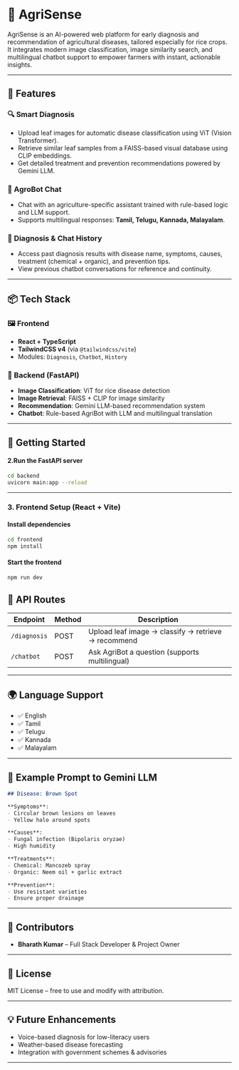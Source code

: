 # 🌾 AgriSense

AgriSense is an AI-powered web platform for early diagnosis and recommendation of agricultural diseases, tailored especially for rice crops. It integrates modern image classification, image similarity search, and multilingual chatbot support to empower farmers with instant, actionable insights.

---

## 🧠 Features

### 🔍 Smart Diagnosis
- Upload leaf images for automatic disease classification using ViT (Vision Transformer).
- Retrieve similar leaf samples from a FAISS-based visual database using CLIP embeddings.
- Get detailed treatment and prevention recommendations powered by Gemini LLM.

### 🤖 AgroBot Chat
- Chat with an agriculture-specific assistant trained with rule-based logic and LLM support.
- Supports multilingual responses: **Tamil, Telugu, Kannada, Malayalam**.

### 🧾 Diagnosis & Chat History
- Access past diagnosis results with disease name, symptoms, causes, treatment (chemical + organic), and prevention tips.
- View previous chatbot conversations for reference and continuity.

---

## 📦 Tech Stack

### 🖼️ Frontend
- **React + TypeScript**
- **TailwindCSS v4** (via `@tailwindcss/vite`)
- Modules: `Diagnosis`, `Chatbot`, `History`

### 🧠 Backend (FastAPI)
- **Image Classification**: ViT for rice disease detection
- **Image Retrieval**: FAISS + CLIP for image similarity
- **Recommendation**: Gemini LLM-based recommendation system
- **Chatbot**: Rule-based AgriBot with LLM and multilingual translation

---

## 🚀 Getting Started

#### 2.Run the FastAPI server
```bash
cd backend
uvicorn main:app --reload
```

---

### 3. Frontend Setup (React + Vite)

#### Install dependencies
```bash
cd frontend
npm install
```

#### Start the frontend
```bash
npm run dev
```


## 🧪 API Routes

| Endpoint           | Method | Description                                |
|--------------------|--------|--------------------------------------------|
| `/diagnosis`       | POST   | Upload leaf image → classify → retrieve → recommend |
| `/chatbot`         | POST   | Ask AgriBot a question (supports multilingual) |

---

## 🌍 Language Support

- ✅ English
- ✅ Tamil
- ✅ Telugu
- ✅ Kannada
- ✅ Malayalam

---

## 📖 Example Prompt to Gemini LLM

```markdown
## Disease: Brown Spot

**Symptoms**:
- Circular brown lesions on leaves
- Yellow halo around spots

**Causes**:
- Fungal infection (Bipolaris oryzae)
- High humidity

**Treatments**:
- Chemical: Mancozeb spray
- Organic: Neem oil + garlic extract

**Prevention**:
- Use resistant varieties
- Ensure proper drainage
```

---

## 🤝 Contributors

- **Bharath Kumar** – Full Stack Developer & Project Owner

---

## 📄 License

MIT License – free to use and modify with attribution.

---

## 💡 Future Enhancements

- Voice-based diagnosis for low-literacy users
- Weather-based disease forecasting
- Integration with government schemes & advisories

---
